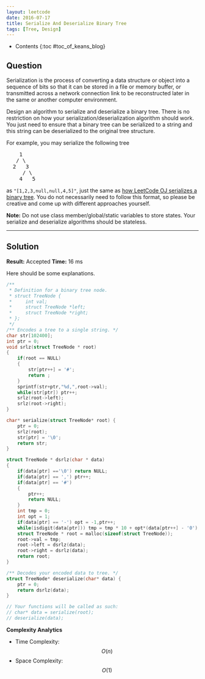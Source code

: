 ```yaml
---
layout: leetcode
date: 2016-07-17
title: Serialize And Deserialize Binary Tree
tags: [Tree, Design]
---
```


* Contents
{:toc #toc_of_keans_blog}

## Question

Serialization is the process of converting a data structure or object into a sequence of bits so that it can be stored in a file or memory buffer, or transmitted across a network connection link to be reconstructed later in the same or another computer environment.

Design an algorithm to serialize and deserialize a binary tree. There is no restriction on how your serialization/deserialization algorithm should work. You just need to ensure that a binary tree can be serialized to a string and this string can be deserialized to the original tree structure.

For example, you may serialize the following tree

<pre>
    1
   / \
  2   3
     / \
    4   5
</pre>

as ``"[1,2,3,null,null,4,5]"``, just the same as [how LeetCode OJ serializes a binary tree](https://leetcode.com/faq/#binary-tree). You do not necessarily need to follow this format, so please be creative and come up with different approaches yourself.

**Note:** Do not use class member/global/static variables to store states. Your serialize and deserialize algorithms should be stateless.



***

## Solution

**Result:** Accepted **Time:**  16 ms

Here should be some explanations.

```c
/**
 * Definition for a binary tree node.
 * struct TreeNode {
 *     int val;
 *     struct TreeNode *left;
 *     struct TreeNode *right;
 * };
 */
/** Encodes a tree to a single string. */
char str[102400];
int ptr = 0;
void srlz(struct TreeNode * root)
{
    if(root == NULL)
    {
        str[ptr++] = '#';
        return ;
    }
    sprintf(str+ptr,"%d,",root->val);
    while(str[ptr]) ptr++;
    srlz(root->left);
    srlz(root->right);
}

char* serialize(struct TreeNode* root) {
    ptr = 0;
    srlz(root);
    str[ptr] = '\0';
    return str;
}

struct TreeNode * dsrlz(char * data)
{
    if(data[ptr] =='\0') return NULL;
    if(data[ptr] == ',') ptr++;
    if(data[ptr] == '#')
    {
        ptr++;
        return NULL;
    }
    int tmp = 0;
    int opt = 1;
    if(data[ptr] == '-') opt = -1,ptr++;
    while(isdigit(data[ptr])) tmp = tmp * 10 + opt*(data[ptr++] - '0');
    struct TreeNode * root = malloc(sizeof(struct TreeNode));
    root->val = tmp;
    root->left = dsrlz(data);
    root->right = dsrlz(data);
    return root;
}

/** Decodes your encoded data to tree. */
struct TreeNode* deserialize(char* data) {
    ptr = 0;
    return dsrlz(data);
}

// Your functions will be called as such:
// char* data = serialize(root);
// deserialize(data);
```

**Complexity Analytics**

- Time Complexity: $$O(n)$$
- Space Complexity: $$O(1)$$

